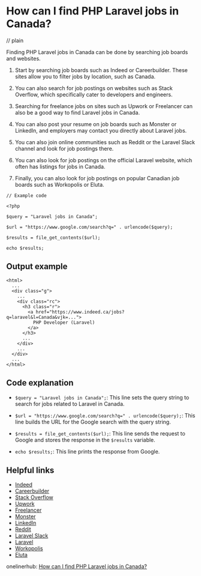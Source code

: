 # How can I find PHP Laravel jobs in Canada?
// plain

Finding PHP Laravel jobs in Canada can be done by searching job boards and websites.

1. Start by searching job boards such as Indeed or Careerbuilder. These sites allow you to filter jobs by location, such as Canada.

2. You can also search for job postings on websites such as Stack Overflow, which specifically cater to developers and engineers.

3. Searching for freelance jobs on sites such as Upwork or Freelancer can also be a good way to find Laravel jobs in Canada.

4. You can also post your resume on job boards such as Monster or LinkedIn, and employers may contact you directly about Laravel jobs.

5. You can also join online communities such as Reddit or the Laravel Slack channel and look for job postings there.

6. You can also look for job postings on the official Laravel website, which often has listings for jobs in Canada.

7. Finally, you can also look for job postings on popular Canadian job boards such as Workopolis or Eluta.

```
// Example code

<?php

$query = "Laravel jobs in Canada";

$url = "https://www.google.com/search?q=" . urlencode($query);

$results = file_get_contents($url);

echo $results;

```

## Output example

```
<html>
  ...
  <div class="g">
    ...
    <div class="rc">
      <h3 class="r">
        <a href="https://www.indeed.ca/jobs?q=laravel&l=Canada&vjk=...">
          PHP Developer (Laravel)
        </a>
      </h3>
      ...
    </div>
    ...
  </div>
  ...
</html>
```

## Code explanation


- `$query = "Laravel jobs in Canada";`: This line sets the query string to search for jobs related to Laravel in Canada.

- `$url = "https://www.google.com/search?q=" . urlencode($query);`: This line builds the URL for the Google search with the query string.

- `$results = file_get_contents($url);`: This line sends the request to Google and stores the response in the `$results` variable.

- `echo $results;`: This line prints the response from Google.

## Helpful links
- [Indeed](https://www.indeed.ca/)
- [Careerbuilder](https://www.careerbuilder.ca/)
- [Stack Overflow](https://stackoverflow.com/)
- [Upwork](https://www.upwork.com/)
- [Freelancer](https://www.freelancer.com/)
- [Monster](https://www.monster.ca/)
- [LinkedIn](https://www.linkedin.com/)
- [Reddit](https://www.reddit.com/)
- [Laravel Slack](https://laravel.com/slack)
- [Laravel](https://laravel.com/)
- [Workopolis](https://www.workopolis.com/)
- [Eluta](https://www.eluta.ca/)

onelinerhub: [How can I find PHP Laravel jobs in Canada?](https://onelinerhub.com/php-laravel/how-can-i-find-php-laravel-jobs-in-canada)